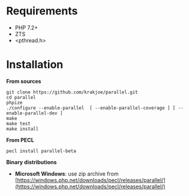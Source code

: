 Requirements
============

  * PHP 7.2+
  * ZTS
  * <pthread.h>

Installation
============

**From sources**

    git clone https://github.com/krakjoe/parallel.git
    cd parallel
    phpize
    ./configure --enable-parallel  [ --enable-parallel-coverage ] [ --enable-parallel-dev ]
    make
    make test
    make install

**From PECL**

    pecl install parallel-beta

**Binary distributions**

  * **Microsoft Windows**: use zip archive from [https://windows.php.net/downloads/pecl/releases/parallel/](https://windows.php.net/downloads/pecl/releases/parallel/)



